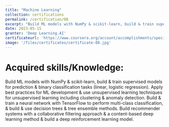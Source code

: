 ```yaml
---
title: "Machine Learning"
collection: certifications
permalink: /certification/08
excerpt: "Build ML models with NumPy & scikit-learn, build & train supervised models for prediction & binary classification tasks (linear, logistic regression). Apply best practices for ML development & use unsupervised learning techniques for unsupervised learning including clustering & anomaly detection. Build & train a neural network with TensorFlow to perform multi-class classification, & build & use decision trees & tree ensemble methods. Build recommender systems with a collaborative filtering approach & a content-based deep learning method & build a deep reinforcement learning model."
date: 2023-05-15
granter: 'Deep Learning.AI'
certificateurl: 'https://www.coursera.org/account/accomplishments/specialization/T8ZLV67FZFL9'
image: '/files/certificates/certificate-08.jpg'
---
```

Acquired skills/Knowledge:
=====
Build ML models with NumPy & scikit-learn, build & train supervised models for prediction & binary classification tasks (linear, logistic regression). Apply best practices for ML development & use unsupervised learning techniques for unsupervised learning including clustering & anomaly detection. Build & train a neural network with TensorFlow to perform multi-class classification, & build & use decision trees & tree ensemble methods. Build recommender systems with a collaborative filtering approach & a content-based deep learning method & build a deep reinforcement learning model.